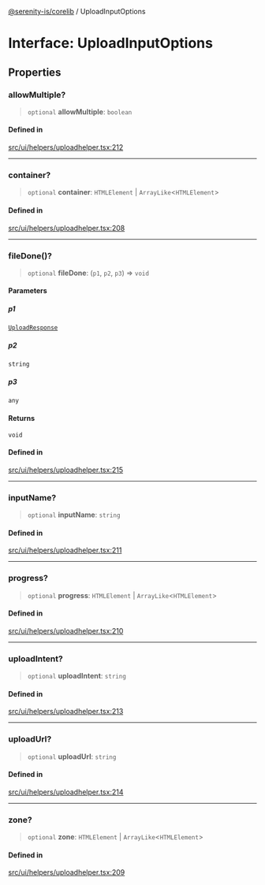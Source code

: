 [@serenity-is/corelib](../README.md) / UploadInputOptions

# Interface: UploadInputOptions

## Properties

### allowMultiple?

> `optional` **allowMultiple**: `boolean`

#### Defined in

[src/ui/helpers/uploadhelper.tsx:212](https://github.com/serenity-is/serenity/blob/master/packages/corelib/src/ui/helpers/uploadhelper.tsx#L212)

***

### container?

> `optional` **container**: `HTMLElement` \| `ArrayLike`\<`HTMLElement`\>

#### Defined in

[src/ui/helpers/uploadhelper.tsx:208](https://github.com/serenity-is/serenity/blob/master/packages/corelib/src/ui/helpers/uploadhelper.tsx#L208)

***

### fileDone()?

> `optional` **fileDone**: (`p1`, `p2`, `p3`) => `void`

#### Parameters

##### p1

[`UploadResponse`](UploadResponse.md)

##### p2

`string`

##### p3

`any`

#### Returns

`void`

#### Defined in

[src/ui/helpers/uploadhelper.tsx:215](https://github.com/serenity-is/serenity/blob/master/packages/corelib/src/ui/helpers/uploadhelper.tsx#L215)

***

### inputName?

> `optional` **inputName**: `string`

#### Defined in

[src/ui/helpers/uploadhelper.tsx:211](https://github.com/serenity-is/serenity/blob/master/packages/corelib/src/ui/helpers/uploadhelper.tsx#L211)

***

### progress?

> `optional` **progress**: `HTMLElement` \| `ArrayLike`\<`HTMLElement`\>

#### Defined in

[src/ui/helpers/uploadhelper.tsx:210](https://github.com/serenity-is/serenity/blob/master/packages/corelib/src/ui/helpers/uploadhelper.tsx#L210)

***

### uploadIntent?

> `optional` **uploadIntent**: `string`

#### Defined in

[src/ui/helpers/uploadhelper.tsx:213](https://github.com/serenity-is/serenity/blob/master/packages/corelib/src/ui/helpers/uploadhelper.tsx#L213)

***

### uploadUrl?

> `optional` **uploadUrl**: `string`

#### Defined in

[src/ui/helpers/uploadhelper.tsx:214](https://github.com/serenity-is/serenity/blob/master/packages/corelib/src/ui/helpers/uploadhelper.tsx#L214)

***

### zone?

> `optional` **zone**: `HTMLElement` \| `ArrayLike`\<`HTMLElement`\>

#### Defined in

[src/ui/helpers/uploadhelper.tsx:209](https://github.com/serenity-is/serenity/blob/master/packages/corelib/src/ui/helpers/uploadhelper.tsx#L209)
